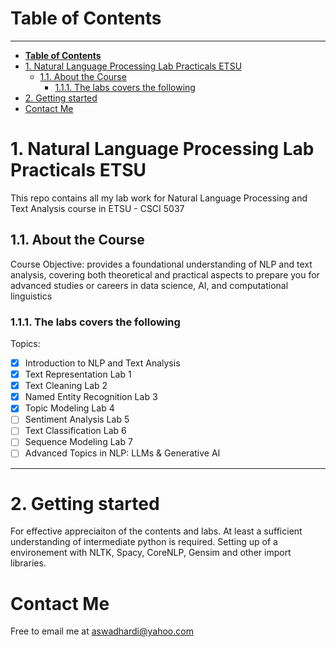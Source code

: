 # **Table of Contents**
  ----
- [**Table of Contents**](#table-of-contents)
- [1. Natural Language Processing Lab Practicals ETSU](#1-natural-language-processing-lab-practicals-etsu)
  - [1.1. About the Course](#11-about-the-course)
    - [1.1.1. The labs covers the following](#111-the-labs-covers-the-following)
- [2. Getting started](#2-getting-started)
- [Contact Me](#contact-me)


# 1. Natural Language Processing Lab Practicals ETSU
 This repo contains all my lab work for Natural Language Processing and Text Analysis course in ETSU - CSCI 5037


## 1.1. About the Course
Course Objective: 
provides a foundational understanding of NLP and text analysis, covering both theoretical and practical aspects to prepare you for advanced studies or careers in data science, AI, and computational linguistics

### 1.1.1. The labs covers the following 
Topics:
- [x] Introduction to NLP and Text Analysis 
- [x] Text Representation Lab 1
- [x] Text Cleaning Lab 2
- [x] Named Entity Recognition Lab 3
- [x] Topic Modeling Lab 4
- [ ] Sentiment Analysis Lab 5
- [ ] Text Classification Lab 6
- [ ] Sequence Modeling Lab 7
- [ ] Advanced Topics in NLP: LLMs & Generative AI 

------
# 2. Getting started 
For effective appreciaiton of the contents and labs.
    At least a sufficient understanding of intermediate python is required.
        Setting up of a environement with NLTK, Spacy, CoreNLP, Gensim and other import libraries.


# Contact Me 
Free to email me at <a href="mailto:aswadhardi@yahoo.com">aswadhardi@yahoo.com</a>